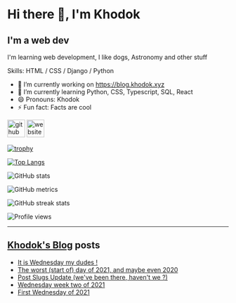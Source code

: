 # Hi there 👋, I'm Khodok

## I'm a web dev

I'm learning web development, I like dogs, Astronomy and other stuff

Skills: HTML / CSS / Django / Python

- 🔭 I’m currently working on https://blog.khodok.xyz
- 🌱 I’m currently learning Python, CSS, Typescript, SQL, React
- 😄 Pronouns: Khodok
- ⚡ Fun fact: Facts are cool

[<img src='https://cdn.jsdelivr.net/npm/simple-icons@3.0.1/icons/github.svg' alt='github' height='40'>](https://github.com/Khoding)
[<img src='https://cdn.jsdelivr.net/npm/simple-icons@3.0.1/icons/icloud.svg' alt='website' height='40'>](https://blog.khodok.xyz)

[![trophy](https://github-profile-trophy.vercel.app/?username=Khoding)](https://github.com/ryo-ma/github-profile-trophy)

[![Top Langs](https://github-readme-stats.vercel.app/api/top-langs/?username=Khoding)](https://github.com/anuraghazra/github-readme-stats)

![GitHub stats](https://github-readme-stats.vercel.app/api?username=Khoding&show_icons=true)  

![GitHub metrics](https://metrics.lecoq.io/Khoding)  

![GitHub streak stats](https://github-readme-streak-stats.herokuapp.com/?user=Khoding)  

![Profile views](https://gpvc.arturio.dev/Khoding)  

---

## [Khodok's Blog] posts

<!-- BLOG-POST-LIST:START -->
- [It is Wednesday my dudes !](https://blog.khodok.xyz/post/it-is-wednesday-my-dudes/)
- [The worst (start of) day of 2021, and maybe even 2020](https://blog.khodok.xyz/post/the-worst-start-of-day-of-2021-and-maybe-even-2020/)
- [Post Slugs Update (we've been there, haven't we ?)](https://blog.khodok.xyz/post/post-slugs-update-weve-been-there-havent-we/)
- [Wednesday week two of 2021](https://blog.khodok.xyz/post/wednesday-week-two-of-2021/)
- [First Wednesday of 2021](https://blog.khodok.xyz/post/first-wednesday-of-2021/)
<!-- BLOG-POST-LIST:END -->

[khodok's blog]: https://khoding.github.io/Khodirect/khoBlog "Khodok's Blog"
